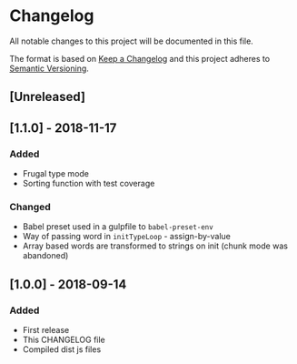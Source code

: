 # Changelog
All notable changes to this project will be documented in this file.

The format is based on [Keep a Changelog](http://keepachangelog.com/en/1.0.0/)
and this project adheres to [Semantic Versioning](http://semver.org/spec/v2.0.0.html).

## [Unreleased]

## [1.1.0] - 2018-11-17
### Added
- Frugal type mode
- Sorting function with test coverage

### Changed
- Babel preset used in a gulpfile to `babel-preset-env`
- Way of passing word in `initTypeLoop` - assign-by-value
- Array based words are transformed to strings on init (chunk mode was abandoned)

## [1.0.0] - 2018-09-14
### Added
- First release
- This CHANGELOG file
- Compiled dist js files
